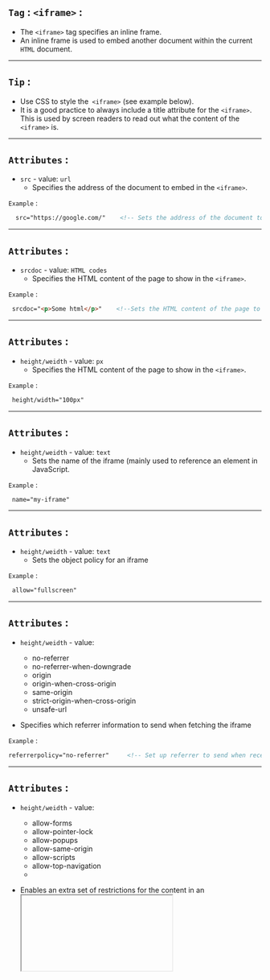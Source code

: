 ## `Tag` : `<iframe>` :

* The `<iframe>` tag specifies an inline frame.
* An inline frame is used to embed another document within the current `HTML` document.

---

## `Tip` :
* Use CSS to style the` <iframe>` (see example below). 
* It is a good practice to always include a title attribute for the `<iframe>`. This is used by screen readers to read out what the content of the `<iframe>` is.

---

## `Attributes` : 
* `src` - value: `url`
  * Specifies the address of the document to embed in the `<iframe>`.
  
`Example` :
```html
  src="https://google.com/"    <!-- Sets the address of the document to embed --> 
```

---

## `Attributes` :
* `srcdoc` - value: `HTML codes`
    * Specifies the HTML content of the page to show in the `<iframe>`.

`Example` :
```html
 srcdoc="<p>Some html</p>"    <!--Sets the HTML content of the page to display--> 
```

---

## `Attributes` :
* `height/weidth` - value: `px`
    * Specifies the HTML content of the page to show in the `<iframe>`.

`Example` :
```html
 height/width="100px"        
```

---

## `Attributes` :
* `height/weidth` - value: `text`
    * Sets the name of the iframe (mainly used to reference an element in JavaScript.

`Example` :
```html
 name="my-iframe"      
```

---

## `Attributes` :
* `height/weidth` - value: `text`
    * Sets the object policy for an iframe

`Example` :
```html
 allow="fullscreen"     
```

---

## `Attributes` :
* `height/weidth` - value:
  * no-referrer
  * no-referrer-when-downgrade
  * origin
  * origin-when-cross-origin
  * same-origin
  * strict-origin-when-cross-origin
  * unsafe-url
    
* Specifies which referrer information to send when fetching the iframe
        

`Example` :
```html
referrerpolicy="no-referrer"     <!-- Set up referrer to send when receiving iframe content --> 
```

---

## `Attributes` :
* `height/weidth` - value:
    * allow-forms
    * allow-pointer-lock
    * allow-popups
    * allow-same-origin
    * allow-scripts
    * allow-top-navigation
    * 

* Enables an extra set of restrictions for the content in an <iframe>


`Example` :
```html
 sandbox="allow-same-origin"     <!-- Sets iframe constraints --> 
```

---



